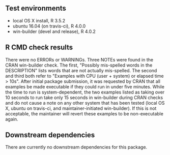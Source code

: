 ## Test environments
* local OS X install, R 3.5.2
* ubuntu 16.04 (on travis-ci), R 4.0.0
* win-builder (devel and release), R 4.0.2

## R CMD check results
There were no ERRORs or WARNINGs. Three NOTEs were found in the CRAN win-builder check. The first, "Possibly mis-spelled words in the DESCRIPTION" lists words that are not actually mis-spelled. The second and third both refer to "Examples with CPU (user + system) or elapsed time > 10s". After initial package submission, it was requested by CRAN that all examples be made executable if they could run in under five minutes. While the time to run is system-dependent, the two examples listed as taking over 10 seconds to run take only 15 seconds in win-builder during CRAN checks and do not cause a note on any other system that has been tested (local OS X, ubuntu on travis-ci, and maintainer-initiated win-builder). If this is not acceptable, the maintainer will revert these examples to be non-executable again.

## Downstream dependencies
There are currently no downstream dependencies for this package.
